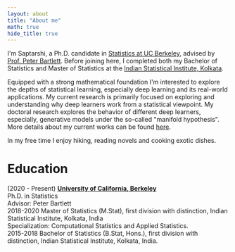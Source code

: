 ```yaml
---
layout: about
title: "About me"
math: true
hide_title: true
---
```


  I'm Saptarshi, a Ph.D. candidate in [Statistics at UC Berkeley](https://statistics.berkeley.edu/), advised by [Prof. Peter Bartlett](https://www.stat.berkeley.edu/~bartlett/). Before joining here, I completed both my Bachelor of Statistics and Master of Statistics at the [Indian Statistical Institute, Kolkata](https://www.isical.ac.in/).
  
 Equipped with a strong mathematical foundation I'm interested to explore the depths of statistical learning, especially deep learning and its real-world applications. My current research is primarily focused on exploring and understanding why deep learners work from a statistical viewpoint. My doctoral research explores the behavior of different deep learners, especially, generative models under the so-called "manifold hypothesis". More details about my current works can be found [here](https://saptarshic27.github.io/research/).
 
In my free time I enjoy hiking, reading novels and cooking exotic dishes. 

# Education
(2020 - Present) [**University of California, Berkeley**](https://statistics.berkeley.edu/)\
Ph.D. in Statistics\
Advisor: Peter Bartlett
<br>
2018-2020 Master of Statistics (M.Stat), first division with distinction, Indian Statistical Institute, Kolkata, India  
Specialization: Computational Statistics and Applied Statistics. 
<br>
2015-2018 Bachelor of Statistics (B.Stat, Hons.), first division with distinction,  Indian Statistical Institute, Kolkata, India.

  <!-- Add a style tag with CSS to control the layout -->
<style>
  .content-container {
    display: flex;
    align-items: flex-start;
  }
  .text-container {
    flex-grow: 1;
  }

  .side-image {
    margin-top: 50px;
    margin-left: 20px; /* Adjust the space between the image and the text */
    max-width: 40%; /* Adjust the width of the image */
    border-radius: 2%; /* Make the image circular */
    overflow: hidden; /* Hide anything outside of the circle */
  }

  /* Responsive design for smaller screens */
  @media (max-width: 768px) {
    .side-image {
      max-width: 100%;
      margin-left: 0;
      margin-bottom: 20px;
    }

    .content-container {
      flex-direction: column;
    }
  }
</style>
